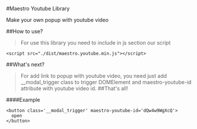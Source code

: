 #Maestro Youtube Library

Make your own popup with youtube video

##How to use?
>For use this library you need to include in js section our script
```
<script src="./dist/maestro.youtube.min.js"></script>
```
##What's next?
>For add link to popup with youtube video, you need just add __modal_trigger class to trigger DOMElement and maestro-youtube-id attribute with youtube video id. 
##That's all!

####Example
```
<button class='__modal_trigger' maestro-youtube-id='dQw4w9WgXcQ'>
  open
</button>
```